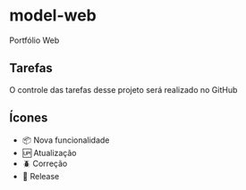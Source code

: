 # model-web
Portfólio Web

## Tarefas
O controle das tarefas desse projeto será realizado no GitHub

## Ícones
- :package: Nova funcionalidade
- :up: Atualização
- :beetle: Correção
- :checkered_flag: Release